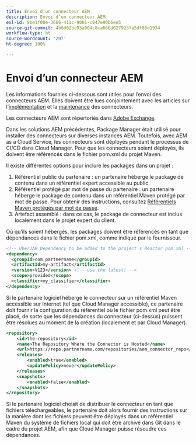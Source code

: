 ```yaml
---
title: Envoi d’un connecteur AEM
description: Envoi d’un connecteur AEM
exl-id: 9be1f00e-3666-411c-9001-c047e90b6ee5
source-git-commit: 4b6d02bc93a904c8ca666d027923fa5df88d1934
workflow-type: ht
source-wordcount: '297'
ht-degree: 100%

---
```


Envoi d’un connecteur AEM
===========================

Les informations fournies ci-dessous sont utiles pour l’envoi des connecteurs AEM. Elles doivent être lues conjointement avec les articles sur l’[implémentation](implement.md) et la [maintenance](maintain.md) des connecteurs.

Les connecteurs AEM sont répertoriés dans [Adobe Exchange](https://partners.adobe.com/exchangeprogram/experiencecloud).

Dans les solutions AEM précédentes, Package Manager était utilisé pour installer des connecteurs sur diverses instances AEM. Toutefois, avec AEM as a Cloud Service, les connecteurs sont déployés pendant le processus de CI/CD dans Cloud Manager. Pour que les connecteurs soient déployés, ils doivent être référencés dans le fichier pom.xml du projet Maven.

Il existe différentes options pour inclure les packages dans un projet :

1. Référentiel public du partenaire : un partenaire héberge le package de contenu dans un référentiel expert accessible au public.
1. Référentiel protégé par mot de passe du partenaire : un partenaire héberge le package de contenu dans un référentiel Maven protégé par mot de passe. Pour obtenir des instructions, consultez [Référentiels Maven protégés par mot de passe](https://experienceleague.adobe.com/docs/experience-manager-cloud-service/implementing/using-cloud-manager/create-application-project/setting-up-project.html?lang=fr#password-protected-maven-repositories).
1. Artefact assemblé : dans ce cas, le package de connecteur est inclus localement dans le projet expert du client.

Où qu’ils soient hébergés, les packages doivent être référencés en tant que dépendances dans le fichier pom.xml, comme indiqué par le fournisseur.

```xml
<!-- UberJAR Dependency to be added to the project's Reactor pom.xml -->
<dependency>
  <groupId>com.partnername</groupId>
  <artifactId>my-artifact</artifactId>
  <version>V123</version> <!-- use the latest! -->
  <scope>provided</scope>
  <classifier>my_classifier</classifier>
</dependency>
```

Si le partenaire logiciel héberge le connecteur sur un référentiel Maven accessible sur Internet (tel que Cloud Manager accessible), ce partenaire doit fournir la configuration du référentiel où le fichier pom.xml peut être placé, de sorte que les dépendances du connecteur (ci-dessus) puissent être résolues au moment de la création (localement et par Cloud Manager).

```xml
<repository>
    <id>the-repository</id>
    <name>The Repository Where the Connector is Hosted</name>
    <url>https://repo.partnername.com/repositories/aem_connector_repo</url>
    <releases>
        <enabled>true</enabled>
        <updatePolicy>never</updatePolicy>
    </releases>
    <snapshots>
        <enabled>false</enabled>
    </snapshots>
</repository>
```

Si le partenaire logiciel choisit de distribuer le connecteur en tant que fichiers téléchargeables, le partenaire doit alors fournir des instructions sur la manière dont les fichiers peuvent être déployés dans un référentiel Maven du système de fichiers local qui doit être archivé dans Git dans le cadre du projet AEM, afin que Cloud Manager puisse résoudre ces dépendances.
